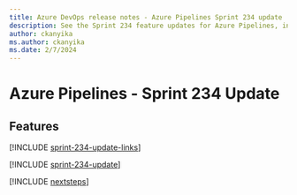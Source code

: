```yaml
---
title: Azure DevOps release notes - Azure Pipelines Sprint 234 update
description: See the Sprint 234 feature updates for Azure Pipelines, including next steps.
author: ckanyika
ms.author: ckanyika
ms.date: 2/7/2024
---
```


# Azure Pipelines - Sprint 234 Update

## Features

[!INCLUDE [sprint-234-update-links](../includes/pipelines/sprint-234-update-links.md)]

[!INCLUDE [sprint-234-update](../includes/pipelines/sprint-234-update.md)]

[!INCLUDE [nextsteps](../includes/nextsteps.md)]